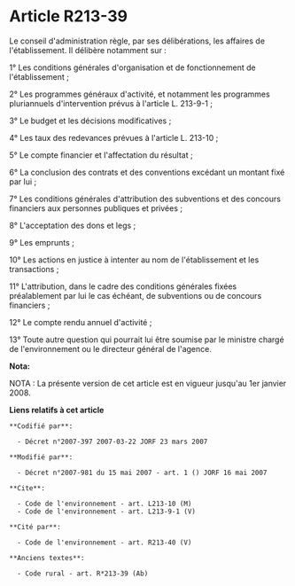 # Article R213-39

Le conseil d'administration règle, par ses délibérations, les affaires de l'établissement. Il délibère notamment sur :

1° Les conditions générales d'organisation et de fonctionnement de l'établissement ;

2° Les programmes généraux d'activité, et notamment les programmes pluriannuels d'intervention prévus à l'article L.
213-9-1 ;

3° Le budget et les décisions modificatives ;

4° Les taux des redevances prévues à l'article L. 213-10 ;

5° Le compte financier et l'affectation du résultat ;

6° La conclusion des contrats et des conventions excédant un montant fixé par lui ;

7° Les conditions générales d'attribution des subventions et des concours financiers aux personnes publiques et privées ;

8° L'acceptation des dons et legs ;

9° Les emprunts ;

10° Les actions en justice à intenter au nom de l'établissement et les transactions ;

11° L'attribution, dans le cadre des conditions générales fixées préalablement par lui le cas échéant, de subventions ou de
concours financiers ;

12° Le compte rendu annuel d'activité ;

13° Toute autre question qui pourrait lui être soumise par le ministre chargé de l'environnement ou le directeur général de
l'agence.

**Nota:**

NOTA : La présente version de cet article est en vigueur jusqu'au 1er janvier 2008.

**Liens relatifs à cet article**

	**Codifié par**:

	  - Décret n°2007-397 2007-03-22 JORF 23 mars 2007

	**Modifié par**:

	  - Décret n°2007-981 du 15 mai 2007 - art. 1 () JORF 16 mai 2007

	**Cite**:

	  - Code de l'environnement - art. L213-10 (M)
	  - Code de l'environnement - art. L213-9-1 (V)

	**Cité par**:

	  - Code de l'environnement - art. R213-40 (V)

	**Anciens textes**:

	  - Code rural - art. R*213-39 (Ab)
